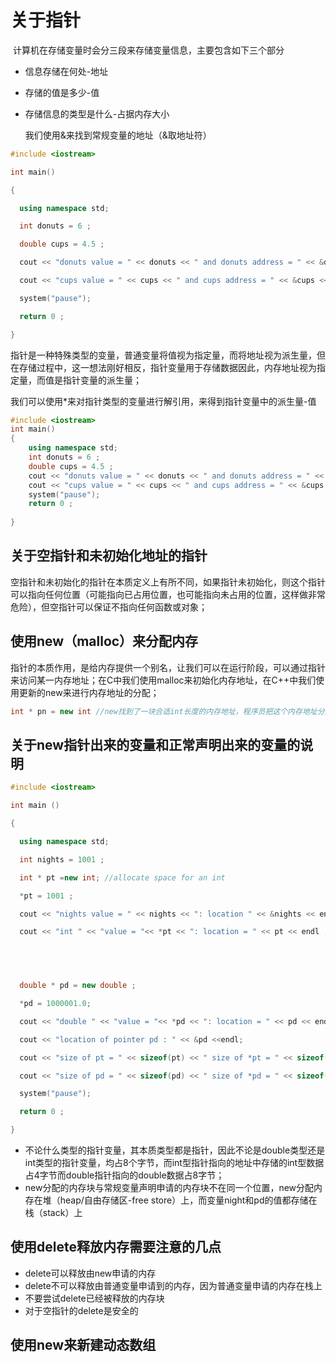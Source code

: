 # 关于指针

​	计算机在存储变量时会分三段来存储变量信息，主要包含如下三个部分

* 信息存储在何处-地址

* 存储的值是多少-值

* 存储信息的类型是什么-占据内存大小

  我们使用&来找到常规变量的地址（&取地址符）

```c++
#include <iostream>

int main()

{

  using namespace std;

  int donuts = 6 ;

  double cups = 4.5 ;

  cout << "donuts value = " << donuts << " and donuts address = " << &donuts << endl;

  cout << "cups value = " << cups << " and cups address = " << &cups << endl;

  system("pause");

  return 0 ;  

}
```

​	指针是一种特殊类型的变量，普通变量将值视为指定量，而将地址视为派生量，但在存储过程中，这一想法刚好相反，指针变量用于存储数据因此，内存地址视为指定量，而值是指针变量的派生量；

​	我们可以使用*来对指针类型的变量进行解引用，来得到指针变量中的派生量-值

```C++
#include <iostream>
int main()
{
    using namespace std;
    int donuts = 6 ;
    double cups = 4.5 ;
    cout << "donuts value = " << donuts << " and donuts address = " << &donuts << endl;
    cout << "cups value = " << cups << " and cups address = " << &cups << endl;
    system("pause");
    return 0 ;
    
}
```

## 关于空指针和未初始化地址的指针

​	空指针和未初始化的指针在本质定义上有所不同，如果指针未初始化，则这个指针可以指向任何位置（可能指向已占用位置，也可能指向未占用的位置，这样做非常危险），但空指针可以保证不指向任何函数或对象；

## 使用new（malloc）来分配内存

​	指针的本质作用，是给内存提供一个别名，让我们可以在运行阶段，可以通过指针来访问某一内存地址；在C中我们使用malloc来初始化内存地址，在C++中我们使用更新的new来进行内存地址的分配；

```c++
int * pn = new int //new找到了一块合适int长度的内存地址，程序员把这个内存地址分配给了pn这个指针变量；
```

## 关于new指针出来的变量和正常声明出来的变量的说明

```C++
#include <iostream>

int main () 

{

  using namespace std;

  int nights = 1001 ;

  int * pt =new int; //allocate space for an int 

  *pt = 1001 ;

  cout << "nights value = " << nights << ": location " << &nights << endl;

  cout << "int " << "value = "<< *pt << ": location = " << pt << endl ;

  



  double * pd = new double ;

  *pd = 1000001.0;

  cout << "double " << "value = "<< *pd << ": location = " << pd << endl ;

  cout << "location of pointer pd : " << &pd <<endl;

  cout << "size of pt = " << sizeof(pt) << " size of *pt = " << sizeof(*pt) <<endl;

  cout << "size of pd = " << sizeof(pd) << " size of *pd = " << sizeof(*pd) <<endl;

  system("pause");

  return 0 ;

}
```

* 不论什么类型的指针变量，其本质类型都是指针，因此不论是double类型还是int类型的指针变量，均占8个字节，而int型指针指向的地址中存储的int型数据占4字节而double指针指向的double数据占8字节；
* new分配的内存块与常规变量声明申请的内存块不在同一个位置，new分配内存在堆（heap/自由存储区-free store）上，而变量night和pd的值都存储在栈（stack）上

## 使用delete释放内存需要注意的几点

* delete可以释放由new申请的内存
* delete不可以释放由普通变量申请到的内存，因为普通变量申请的内存在栈上
* 不要尝试delete已经被释放的内存块
* 对于空指针的delete是安全的

## 使用new来新建动态数组
